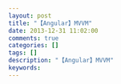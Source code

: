 ```yaml
---
layout: post
title: "【Angular】MVVM"
date: 2013-12-31 11:02:00 
comments: true
categories: []
tags: []
description: "【Angular】MVVM"
keywords: 
---
```



 
 


